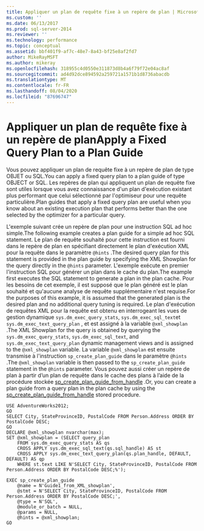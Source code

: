 ```yaml
---
title: Appliquer un plan de requête fixe à un repère de plan | Microsoft Docs
ms.custom: ''
ms.date: 06/13/2017
ms.prod: sql-server-2014
ms.reviewer: ''
ms.technology: performance
ms.topic: conceptual
ms.assetid: bbf401f9-af7c-48e7-8a43-bf25e8af2fd7
author: MikeRayMSFT
ms.author: mikeray
ms.openlocfilehash: 318955c4d0550e311873d8b4a6f79f72e04ac8af
ms.sourcegitcommit: ad4d92dce894592a259721a1571b1d8736abacdb
ms.translationtype: MT
ms.contentlocale: fr-FR
ms.lasthandoff: 08/04/2020
ms.locfileid: "87696747"
---
```

# <a name="apply-a-fixed-query-plan-to-a-plan-guide"></a><span data-ttu-id="ca6fb-102">Appliquer un plan de requête fixe à un repère de plan</span><span class="sxs-lookup"><span data-stu-id="ca6fb-102">Apply a Fixed Query Plan to a Plan Guide</span></span>
  <span data-ttu-id="ca6fb-103">Vous pouvez appliquer un plan de requête fixe à un repère de plan de type OBJET ou SQL.</span><span class="sxs-lookup"><span data-stu-id="ca6fb-103">You can apply a fixed query plan to a plan guide of type OBJECT or SQL.</span></span> <span data-ttu-id="ca6fb-104">Les repères de plan qui appliquent un plan de requête fixe sont utiles lorsque vous avez connaissance d'un plan d'exécution existant plus performant que celui sélectionné par l'optimiseur pour une requête particulière.</span><span class="sxs-lookup"><span data-stu-id="ca6fb-104">Plan guides that apply a fixed query plan are useful when you know about an existing execution plan that performs better than the one selected by the optimizer for a particular query.</span></span>  
  
 <span data-ttu-id="ca6fb-105">L'exemple suivant crée un repère de plan pour une instruction SQL ad hoc simple.</span><span class="sxs-lookup"><span data-stu-id="ca6fb-105">The following example creates a plan guide for a simple ad hoc SQL statement.</span></span> <span data-ttu-id="ca6fb-106">Le plan de requête souhaité pour cette instruction est fourni dans le repère de plan en spécifiant directement le plan d'exécution XML pour la requête dans le paramètre `@hints` .</span><span class="sxs-lookup"><span data-stu-id="ca6fb-106">The desired query plan for this statement is provided in the plan guide by specifying the XML Showplan for the query directly in the `@hints` parameter.</span></span> <span data-ttu-id="ca6fb-107">L'exemple exécute en premier l'instruction SQL pour générer un plan dans le cache du plan.</span><span class="sxs-lookup"><span data-stu-id="ca6fb-107">The example first executes the SQL statement to generate a plan in the plan cache.</span></span> <span data-ttu-id="ca6fb-108">Pour les besoins de cet exemple, il est supposé que le plan généré est le plan souhaité et qu'aucune analyse de requête supplémentaire n'est requise.</span><span class="sxs-lookup"><span data-stu-id="ca6fb-108">For the purposes of this example, it is assumed that the generated plan is the desired plan and no additional query tuning is required.</span></span> <span data-ttu-id="ca6fb-109">Le plan d'exécution de requêtes XML pour la requête est obtenu en interrogeant les vues de gestion dynamique `sys.dm_exec_query_stats`, `sys.dm_exec_sql_text`et `sys.dm_exec_text_query_plan` , et est assigné à la variable `@xml_showplan` .</span><span class="sxs-lookup"><span data-stu-id="ca6fb-109">The XML Showplan for the query is obtained by querying the `sys.dm_exec_query_stats`, `sys.dm_exec_sql_text`, and `sys.dm_exec_text_query_plan` dynamic management views and is assigned to the `@xml_showplan` variable.</span></span> <span data-ttu-id="ca6fb-110">La variable `@xml_showplan` est ensuite transmise à l'instruction `sp_create_plan_guide` dans le paramètre `@hints` .</span><span class="sxs-lookup"><span data-stu-id="ca6fb-110">The `@xml_showplan` variable is then passed to the `sp_create_plan_guide` statement in the `@hints` parameter.</span></span> <span data-ttu-id="ca6fb-111">Vous pouvez aussi créer un repère de plan à partir d’un plan de requête dans le cache des plans à l’aide de la procédure stockée [sp_create_plan_guide_from_handle](/sql/relational-databases/system-stored-procedures/sp-create-plan-guide-from-handle-transact-sql) .</span><span class="sxs-lookup"><span data-stu-id="ca6fb-111">Or, you can create a plan guide from a query plan in the plan cache by using the [sp_create_plan_guide_from_handle](/sql/relational-databases/system-stored-procedures/sp-create-plan-guide-from-handle-transact-sql) stored procedure.</span></span>  
  
```  
USE AdventureWorks2012;  
GO  
SELECT City, StateProvinceID, PostalCode FROM Person.Address ORDER BY PostalCode DESC;  
GO  
DECLARE @xml_showplan nvarchar(max);  
SET @xml_showplan = (SELECT query_plan  
    FROM sys.dm_exec_query_stats AS qs   
    CROSS APPLY sys.dm_exec_sql_text(qs.sql_handle) AS st  
    CROSS APPLY sys.dm_exec_text_query_plan(qs.plan_handle, DEFAULT, DEFAULT) AS qp  
    WHERE st.text LIKE N'SELECT City, StateProvinceID, PostalCode FROM Person.Address ORDER BY PostalCode DESC;%');  
  
EXEC sp_create_plan_guide   
    @name = N'Guide1_from_XML_showplan',   
    @stmt = N'SELECT City, StateProvinceID, PostalCode FROM Person.Address ORDER BY PostalCode DESC;',   
    @type = N'SQL',  
    @module_or_batch = NULL,   
    @params = NULL,   
    @hints = @xml_showplan;  
GO  
```  
  
  
